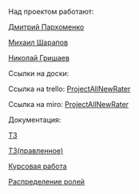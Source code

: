Над проектом работают:

  [Дмитрий Пархоменко](https://github.com/AllNewParkhom)
  
  [Михаил Шарапов](https://github.com/OoOofRobLox)
  
  [Николай Гришаев](https://github.com/Zebulos)
  
  Ссылки на доски:
  
 Ссылка на trello: [ProjectAllNewRater](https://trello.com/fnkdev_)
 
 Ссылка на miro: [ProjectAllNewRater](https://miro.com/app/board/o9J_lRuhSRs=/)
 
  Документация:
 
[ТЗ](https://github.com/OoOofRobLox/FilmRater/blob/main/Docs/ТЗ.pdf) 

[ТЗ(правленное)](https://github.com/OoOofRobLox/FilmRater/blob/main/Docs/TZ(правленное).pdf)

[Курсовая работа](https://github.com/OoOofRobLox/FilmRater/blob/main/Docs/Курсовой%20проект(май).pdf)

[Распределение ролей](https://github.com/OoOofRobLox/FilmRater/blob/main/Docs/Распределение%20ролей.pdf)
